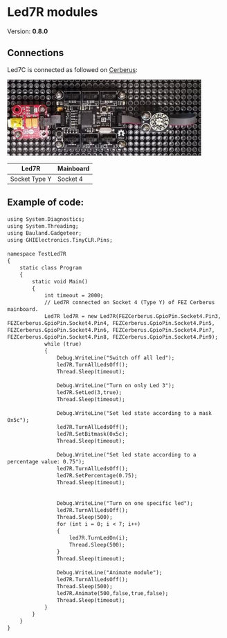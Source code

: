 # Led7R modules
Version: __0.8.0__

## Connections ##
Led7C is connected as followed on [Cerberus](http://docs.ghielectronics.com/hardware/legacy_products/gadgeteer/fez_cerberus.html):

![Schematic](Gadgeteer-LED7R-Cerberus.jpg)

Led7R    | Mainboard
------------- | ----------
Socket Type Y | Socket 4

## Example of code:
```CSharp
using System.Diagnostics;
using System.Threading;
using Bauland.Gadgeteer;
using GHIElectronics.TinyCLR.Pins;

namespace TestLed7R
{
    static class Program
    {
        static void Main()
        {
            int timeout = 2000;
            // Led7R connected on Socket 4 (Type Y) of FEZ Cerberus mainboard.
            Led7R led7R = new Led7R(FEZCerberus.GpioPin.Socket4.Pin3, FEZCerberus.GpioPin.Socket4.Pin4, FEZCerberus.GpioPin.Socket4.Pin5, FEZCerberus.GpioPin.Socket4.Pin6, FEZCerberus.GpioPin.Socket4.Pin7, FEZCerberus.GpioPin.Socket4.Pin8, FEZCerberus.GpioPin.Socket4.Pin9);
            while (true)
            {
                Debug.WriteLine("Switch off all led");
                led7R.TurnAllLedsOff();
                Thread.Sleep(timeout);

                Debug.WriteLine("Turn on only Led 3");
                led7R.SetLed(3,true);
                Thread.Sleep(timeout);

                Debug.WriteLine("Set led state according to a mask 0x5c");
                led7R.TurnAllLedsOff();
                led7R.SetBitmask(0x5c);
                Thread.Sleep(timeout);

                Debug.WriteLine("Set led state according to a percentage value: 0.75");
                led7R.TurnAllLedsOff();
                led7R.SetPercentage(0.75);
                Thread.Sleep(timeout);


                Debug.WriteLine("Turn on one specific led");
                led7R.TurnAllLedsOff();
                Thread.Sleep(500);
                for (int i = 0; i < 7; i++)
                {
                    led7R.TurnLedOn(i);
                    Thread.Sleep(500);
                }
                Thread.Sleep(timeout);

                Debug.WriteLine("Animate module");
                led7R.TurnAllLedsOff();
                Thread.Sleep(500);
                led7R.Animate(500,false,true,false);
                Thread.Sleep(timeout);
            }
        }
    }
}
```
